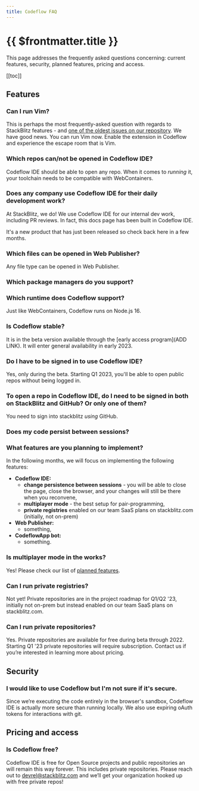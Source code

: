 ```yaml
---
title: Codeflow FAQ
---
```


# {{ $frontmatter.title }}

This page addresses the frequently asked questions concerning: current features, security, planned features, pricing and access.

[[toc]]

## Features

### Can I run Vim?

This is perhaps the most frequently-asked question with regards to StackBlitz features - and [one of the oldest issues on our repository](https://github.com/stackblitz/core/issues/3). We have good news. You can run Vim now. Enable the extension in Codeflow and experience the escape room that is Vim.

### Which repos can/not be opened in Codeflow IDE?

Codeflow IDE should be able to open any repo. When it comes to *running* it, your toolchain needs to be compatible with WebContainers.

### Does any company use Codeflow IDE for their daily development work?

At StackBlitz, we do! We use Codeflow IDE for our internal dev work, including PR reviews. In fact, this docs page has been built in Codeflow IDE.

It's a new product that has just been released so check back here in a few months.

### Which files can be opened in Web Publisher?

Any file type can be opened in Web Publisher.

### Which package managers do you support?

<!--@include: ./parts/supported-packages.md-->

### Which runtime does Codeflow support?

Just like WebContainers, Codeflow runs on Node.js 16.

### Is Codeflow stable?
It is in the beta version available through the [early access program](ADD LINK). It will enter general availability in early 2023.

### Do I have to be signed in to use Codeflow IDE? 

Yes, only during the beta. Starting Q1 2023, you'll be able to open public repos without being logged in.

### To open a repo in Codeflow IDE, do I need to be signed in both on StackBlitz and GitHub? Or only one of them?

You need to sign into stackblitz *using* GitHub.

### Does my code persist between sessions?

<!--@include: ./parts/persistance.md-->

### What features are you planning to implement?

In the following months, we will focus on implementing the following features:
- **Codeflow IDE:**
    - **change persistence between sessions** - you will be able to close the page, close the browser, and your changes will still be there when you reconvene,
    - **multiplayer mode** - the best setup for pair-programming,
    - **private registries** enabled on our team SaaS plans on stackblitz.com (initially, not on-prem)
- **Web Publisher:**
    - something,
- **CodeflowApp bot:**
    - something.

### Is multiplayer mode in the works?
Yes! Please check our list of [planned features](#what-features-are-you-planning-to-implement).

### Can I run private registries?

Not yet! Private repositories are in the project roadmap for Q1/Q2 '23, initially not on-prem but instead enabled on our team SaaS plans on stackblitz.com.

### Can I run private repositories?

Yes. Private repositories are available for free during beta through 2022. Starting Q1 '23 private repositories will require subscription. Contact us if you’re interested in learning more about pricing.

## Security 

### I would like to use Codeflow but I'm not sure if it's secure.

Since we’re executing the code entirely in the browser's sandbox, Codeflow IDE is actually more secure than running locally. We also use expiring oAuth tokens for interactions with git.

## Pricing and access

### Is Codeflow free?

Codeflow IDE is free for Open Source projects and public repositories an will remain this way forever. This includes private repositories. Please reach out to [devrel@stackblitz.com](mailto:devrel@stackblitz.com) and we’ll get your organization hooked up with free private repos! 

